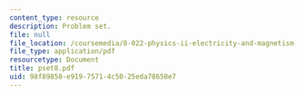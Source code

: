 ```yaml
---
content_type: resource
description: Problem set.
file: null
file_location: /coursemedia/8-022-physics-ii-electricity-and-magnetism-fall-2006/98f89850e91975714c5025eda78658e7_pset8.pdf
file_type: application/pdf
resourcetype: Document
title: pset8.pdf
uid: 98f89850-e919-7571-4c50-25eda78658e7
---
```

